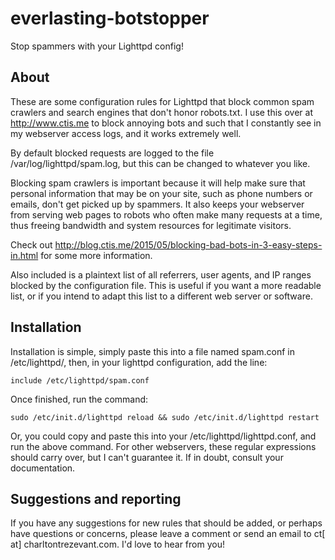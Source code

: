 # everlasting-botstopper
Stop spammers with your Lighttpd config!


## About
 These are some configuration rules for Lighttpd that block common spam crawlers and search engines that don't 
 honor robots.txt. I use this over at http://www.ctis.me to block annoying bots and such that I constantly see in my webserver access
 logs, and it works extremely well.

 By default blocked requests are logged to the file /var/log/lighttpd/spam.log, but this can be changed to whatever you like. 

 Blocking spam crawlers is important because it will help make sure that personal information that may be on your site, such as phone
 numbers or emails, don't get picked up by spammers. It also keeps your webserver from serving web pages to robots who often make many
 requests at a time, thus freeing bandwidth and system resources for legitimate visitors.

 Check out http://blog.ctis.me/2015/05/blocking-bad-bots-in-3-easy-steps-in.html for some more information.

Also included is a plaintext list of all referrers, user agents, and IP ranges blocked by the configuration file. This is useful if you want a more readable list, or if you intend to adapt this list to a different web server or software. 

## Installation
 Installation is simple, simply paste this into a file named spam.conf in /etc/lighttpd/, then,  in your lighttpd configuration, add the line: 

    include /etc/lighttpd/spam.conf

 Once finished, run the command:
    
    sudo /etc/init.d/lighttpd reload && sudo /etc/init.d/lighttpd restart

 Or, you could copy and paste this into your /etc/lighttpd/lighttpd.conf, and run the above command.
 For other webservers, these regular expressions should carry over, but I can't guarantee it. 
 If in doubt, consult your documentation.

## Suggestions and reporting

 If you have any suggestions for new rules that should be added, or perhaps have questions or concerns, 
 please leave a comment or send an email to ct[ at] charltontrezevant.com. I'd love to hear from you!
